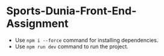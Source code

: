 # Sports-Dunia-Front-End-Assignment

- Use `npm i --force` command for installing dependencies.
- Use `npm run dev` command to run the project.
